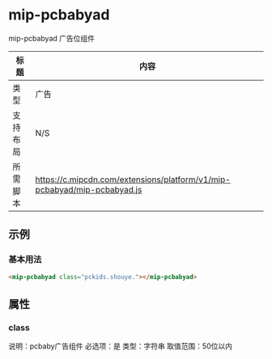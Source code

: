 # mip-pcbabyad

mip-pcbabyad 广告位组件

标题|内容
----|----
类型|广告
支持布局|N/S
所需脚本|https://c.mipcdn.com/extensions/platform/v1/mip-pcbabyad/mip-pcbabyad.js

## 示例

### 基本用法
```html
<mip-pcbabyad class="pckids.shouye."></mip-pcbabyad>
```

## 属性

### class

说明：pcbaby广告组件
必选项：是
类型：字符串
取值范围：50位以内